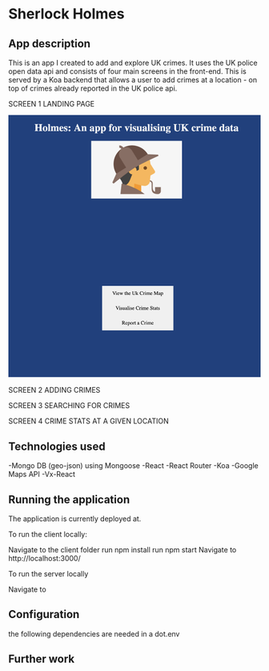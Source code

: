 # Sherlock Holmes 

## App description
This is an app I created to add and explore UK crimes. It uses the UK police open data api and consists of four main screens in the front-end. This is served by a Koa backend that allows a user to add crimes at a location - on top of crimes already reported in the UK police api. 

SCREEN 1 LANDING PAGE 


![alt text](https://github.com/matthewtregg/Holmes/blob/master/assets/Screenshot%202019-07-06%20at%2015.09.19.png)


SCREEN 2 ADDING CRIMES

SCREEN 3 SEARCHING FOR CRIMES

SCREEN 4 CRIME STATS AT A GIVEN LOCATION


## Technologies used 
-Mongo DB (geo-json) using Mongoose
-React 
-React Router
-Koa 
-Google Maps API
-Vx-React

## Running the application
The application is currently deployed at. 

To run the client locally:

Navigate to the client folder
run npm install
run npm start
Navigate to http://localhost:3000/

To run the server locally

Navigate to 

## Configuration
the following dependencies are needed in a dot.env 

## Further work

